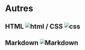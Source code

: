 # Autres

## HTML <img alt="html" src="/img/html.png" style="max-height: 1em"> / CSS <img alt="css" src="/img/css.png" style="max-height: 1em">

## Markdown <img alt="Markdown" src="/img/markdown.png" style="max-height: 1em">

